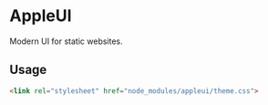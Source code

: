 # AppleUI
Modern UI for static websites.

## Usage
```html
<link rel="stylesheet" href="node_modules/appleui/theme.css">
```
